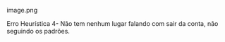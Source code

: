 image.png

Erro Heurística 4- Não tem nenhum lugar falando com sair da conta, não seguindo os padrões.